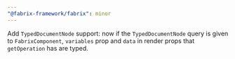 ```yaml
---
"@fabrix-framework/fabrix": minor
---
```


Add `TypedDocumentNode` support: now if the `TypedDocumentNode` query is given to `FabrixComponent`, `variables` prop and `data` in render props that `getOperation` has are typed. 

